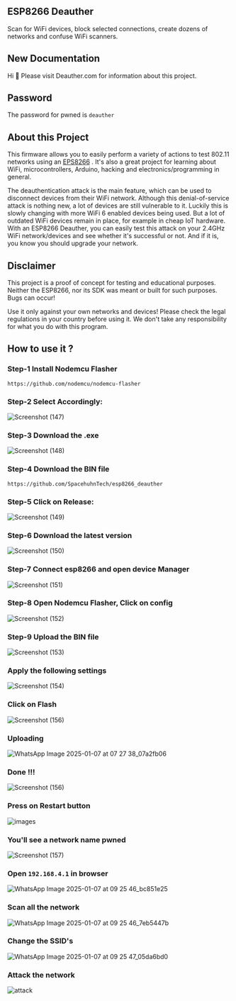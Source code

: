 ## ESP8266 Deauther


Scan for WiFi devices, block selected connections, create dozens of networks and confuse WiFi scanners.

## New Documentation

Hi 👋
Please visit Deauther.com for information about this project.

## Password

The password for pwned is 
``
deauther
``
## About this Project

This firmware allows you to easily perform a variety of actions to test 802.11 networks using an [EPS8266](https://www.espressif.com/en/products/socs/esp8266) . It's also a great project for learning about WiFi, microcontrollers, Arduino, hacking and electronics/programming in general.

The deauthentication attack is the main feature, which can be used to disconnect devices from their WiFi network.
Although this denial-of-service attack is nothing new, a lot of devices are still vulnerable to it. Luckily this is slowly changing with more WiFi 6 enabled devices being used. But a lot of outdated WiFi devices remain in place, for example in cheap IoT hardware. With an ESP8266 Deauther, you can easily test this attack on your 2.4GHz WiFi network/devices and see whether it's successful or not. And if it is, you know you should upgrade your network.

## Disclaimer

This project is a proof of concept for testing and educational purposes.
Neither the ESP8266, nor its SDK was meant or built for such purposes. Bugs can occur!

Use it only against your own networks and devices!
Please check the legal regulations in your country before using it.
We don't take any responsibility for what you do with this program.

## How to use it ?

### Step-1 Install Nodemcu Flasher

```
https://github.com/nodemcu/nodemcu-flasher
```
### Step-2 Select Accordingly:
![Screenshot (147)](https://github.com/user-attachments/assets/a9278a3a-fed0-4f28-b625-bc6684d3e6d5)


### Step-3 Download the .exe
![Screenshot (148)](https://github.com/user-attachments/assets/61ef281c-ca72-42c4-9be9-e3a99f912cf1)

### Step-4 Download the BIN file
```
https://github.com/SpacehuhnTech/esp8266_deauther
```

### Step-5 Click on Release:

![Screenshot (149)](https://github.com/user-attachments/assets/8b67de45-5263-4277-a5e4-df3af34f87cd)

### Step-6 Download the latest version

![Screenshot (150)](https://github.com/user-attachments/assets/efd6187a-1bdf-4c8e-98d2-ee3bd57c9558)

### Step-7 Connect esp8266 and open device Manager

![Screenshot (151)](https://github.com/user-attachments/assets/d1bc9ff3-9334-4e61-99d1-391f7ad84de8)

### Step-8 Open Nodemcu Flasher, Click on config

![Screenshot (152)](https://github.com/user-attachments/assets/7d8f50fd-6ae7-4239-9366-b116e1d2b44e)

### Step-9 Upload the BIN file

![Screenshot (153)](https://github.com/user-attachments/assets/a9e2f7dc-da51-4303-a260-00925a1d98f1)

### Apply the following settings

![Screenshot (154)](https://github.com/user-attachments/assets/45c08542-0622-4478-b78d-200d3b6ba486)

### Click on Flash

![Screenshot (156)](https://github.com/user-attachments/assets/26b489ae-7514-4e55-9cea-20cebb547cb5)

### Uploading

![WhatsApp Image 2025-01-07 at 07 27 38_07a2fb06](https://github.com/user-attachments/assets/f6035e02-8bf6-4efd-91c1-14b5851bf24f)

### Done !!!
![Screenshot (156)](https://github.com/user-attachments/assets/a856c528-35bd-4b7f-b8db-dc1b5a3a242a)

### Press on Restart button

![images](https://github.com/user-attachments/assets/5a6b15f6-59a7-41ed-bbe5-554af32e658c)

### You'll see a network name pwned
![Screenshot (157)](https://github.com/user-attachments/assets/40772447-7c4f-4a7f-bb6f-1e57e5565f93)

### Open ```192.168.4.1``` in browser

![WhatsApp Image 2025-01-07 at 09 25 46_bc851e25](https://github.com/user-attachments/assets/703241ad-ec07-473b-9d54-4db133d75754)

### Scan all the network

![WhatsApp Image 2025-01-07 at 09 25 46_7eb5447b](https://github.com/user-attachments/assets/64ccf570-14e8-4bac-8ab9-214afcce7b82)

### Change the SSID's 

![WhatsApp Image 2025-01-07 at 09 25 47_05da6bd0](https://github.com/user-attachments/assets/e5c40a51-a910-40f6-bb4e-c28e12078541)


### Attack the network

![attack](https://github.com/user-attachments/assets/1e16835c-1c05-40ea-921c-3fca44c9ec0c)


